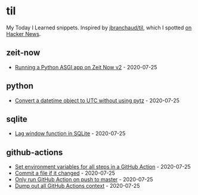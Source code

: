 # til

My Today I Learned snippets. Inspired by [jbranchaud/til](https://github.com/jbranchaud/til), which I spotted [on Hacker News](https://news.ycombinator.com/item?id=22908044).

<!-- index starts -->
## zeit-now

* [Running a Python ASGI app on Zeit Now v2](https://github.com/simonw/til/blob/master/zeit-now/python-asgi-on-now-v2.md) - 2020-07-25

## python

* [Convert a datetime object to UTC without using pytz](https://github.com/simonw/til/blob/master/python/convert-to-utc-without-pytz.md) - 2020-07-25

## sqlite

* [Lag window function in SQLite](https://github.com/simonw/til/blob/master/sqlite/lag-window-function.md) - 2020-07-25

## github-actions

* [Set environment variables for all steps in a GitHub Action](https://github.com/simonw/til/blob/master/github-actions/set-environment-for-all-steps.md) - 2020-07-25
* [Commit a file if it changed](https://github.com/simonw/til/blob/master/github-actions/commit-if-file-changed.md) - 2020-07-25
* [Only run GitHub Action on push to master](https://github.com/simonw/til/blob/master/github-actions/only-master.md) - 2020-07-25
* [Dump out all GitHub Actions context](https://github.com/simonw/til/blob/master/github-actions/dump-context.md) - 2020-07-25


<!-- index ends -->

